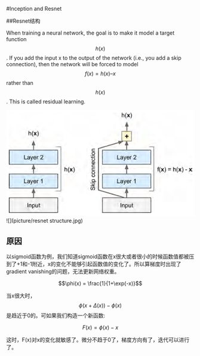 #Inception and Resnet

##Resnet结构

When training a neural network, the goal is to make it model a target function $$h(x)$$.
If you add the input x to the output of the network (i.e., you add a skip connection),
then the network will be forced to model $$f(x) = h(x) – x$$ rather than $$h(x)$$. This is
called residual learning.

![](picture/resnet.png)
![](picture/resnet structure.jpg)
## 原因

以sigmoid函数为例，我们知道sigmoid函数在x很大或者很小的时候函数值都被压到了+1和-1附近，x的变化不能够引起函数值的变化了。所以算梯度时出现了gradient vanishing的问题，无法更新网络权重。

$$\phi(x) = \frac{1}{1+\exp(-x)}$$

当x很大时，$$\phi(x + \Delta(x)) - \phi(x)$$ 是趋近于0的。可如果我们构造一个新函数:

$$F(x) = \phi(x)- x$$

这时，F(x)对x的变化就敏感了。微分不趋于0了，梯度方向有了，迭代可以进行了。

 

 

 

 

 